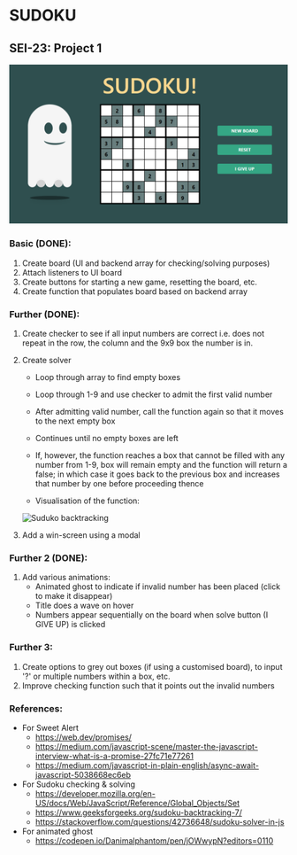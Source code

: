 # SUDOKU

## SEI-23: Project 1

![Game Screenshot](images/game_screenshot.PNG)

### Basic (DONE):
1. Create board (UI and backend array for checking/solving purposes)
2. Attach listeners to UI board
3. Create buttons for starting a new game, resetting the board, etc.
4. Create function that populates board based on backend array


### Further (DONE):
1. Create checker to see if all input numbers are correct i.e. does not repeat in the row, the column and the 9x9 box the number is in.

2. Create solver
    - Loop through array to find empty boxes
    - Loop through 1-9 and use checker to admit the first valid number
    - After admitting valid number, call the function again so that it moves to the next empty box
    - Continues until no empty boxes are left
    - If, however, the function reaches a box that cannot be filled with any number from 1-9, box will remain empty and the function will return a false; in which case it goes back to the previous box and increases that number by one before proceeding thence

    - Visualisation of the function:

    ![Suduko backtracking](https://upload.wikimedia.org/wikipedia/commons/8/8c/Sudoku_solved_by_bactracking.gif)

3. Add a win-screen using a modal


### Further 2 (DONE): 
1. Add various animations:
    - Animated ghost to indicate if invalid number has been placed (click to make it disappear)
    - Title does a wave on hover
    - Numbers appear sequentially on the board when solve button (I GIVE UP) is clicked


### Further 3: 
1. Create options to grey out boxes (if using a customised board), to input '?' or multiple numbers within a box, etc.
2. Improve checking function such that it points out the invalid numbers





### References: 
- For Sweet Alert
    - https://web.dev/promises/
    - https://medium.com/javascript-scene/master-the-javascript-interview-what-is-a-promise-27fc71e77261
    - https://medium.com/javascript-in-plain-english/async-await-javascript-5038668ec6eb
- For Sudoku checking & solving
    - https://developer.mozilla.org/en-US/docs/Web/JavaScript/Reference/Global_Objects/Set
    - https://www.geeksforgeeks.org/sudoku-backtracking-7/
    - https://stackoverflow.com/questions/42736648/sudoku-solver-in-js
- For animated ghost
    - https://codepen.io/Danimalphantom/pen/jOWwypN?editors=0110